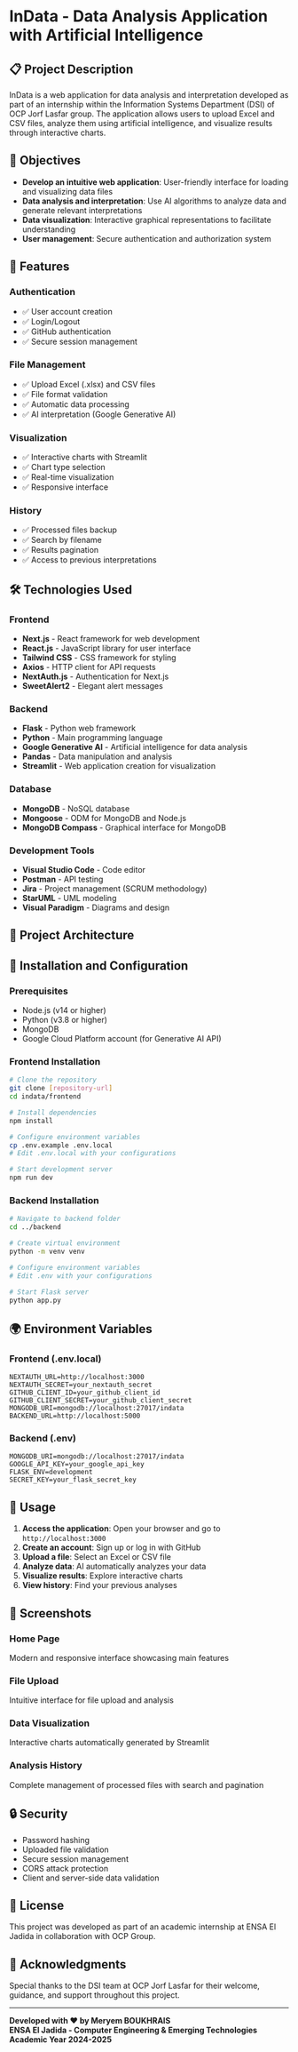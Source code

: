 # InData - Data Analysis Application with Artificial Intelligence

## 📋 Project Description

InData is a web application for data analysis and interpretation developed as part of an internship within the Information Systems Department (DSI) of OCP Jorf Lasfar group. The application allows users to upload Excel and CSV files, analyze them using artificial intelligence, and visualize results through interactive charts.

## 🎯 Objectives

- **Develop an intuitive web application**: User-friendly interface for loading and visualizing data files
- **Data analysis and interpretation**: Use AI algorithms to analyze data and generate relevant interpretations
- **Data visualization**: Interactive graphical representations to facilitate understanding
- **User management**: Secure authentication and authorization system

## 🚀 Features

### Authentication
- ✅ User account creation
- ✅ Login/Logout
- ✅ GitHub authentication
- ✅ Secure session management

### File Management
- ✅ Upload Excel (.xlsx) and CSV files
- ✅ File format validation
- ✅ Automatic data processing
- ✅ AI interpretation (Google Generative AI)

### Visualization
- ✅ Interactive charts with Streamlit
- ✅ Chart type selection
- ✅ Real-time visualization
- ✅ Responsive interface

### History
- ✅ Processed files backup
- ✅ Search by filename
- ✅ Results pagination
- ✅ Access to previous interpretations

## 🛠️ Technologies Used

### Frontend
- **Next.js** - React framework for web development
- **React.js** - JavaScript library for user interface
- **Tailwind CSS** - CSS framework for styling
- **Axios** - HTTP client for API requests
- **NextAuth.js** - Authentication for Next.js
- **SweetAlert2** - Elegant alert messages

### Backend
- **Flask** - Python web framework
- **Python** - Main programming language
- **Google Generative AI** - Artificial intelligence for data analysis
- **Pandas** - Data manipulation and analysis
- **Streamlit** - Web application creation for visualization

### Database
- **MongoDB** - NoSQL database
- **Mongoose** - ODM for MongoDB and Node.js
- **MongoDB Compass** - Graphical interface for MongoDB

### Development Tools
- **Visual Studio Code** - Code editor
- **Postman** - API testing
- **Jira** - Project management (SCRUM methodology)
- **StarUML** - UML modeling
- **Visual Paradigm** - Diagrams and design

## 📁 Project Architecture


## 🔧 Installation and Configuration

### Prerequisites
- Node.js (v14 or higher)
- Python (v3.8 or higher)
- MongoDB
- Google Cloud Platform account (for Generative AI API)

### Frontend Installation

```bash
# Clone the repository
git clone [repository-url]
cd indata/frontend

# Install dependencies
npm install

# Configure environment variables
cp .env.example .env.local
# Edit .env.local with your configurations

# Start development server
npm run dev
```

### Backend Installation

```bash
# Navigate to backend folder
cd ../backend

# Create virtual environment
python -m venv venv

# Configure environment variables
# Edit .env with your configurations

# Start Flask server
python app.py
```

## 🌍 Environment Variables

### Frontend (.env.local)
```env
NEXTAUTH_URL=http://localhost:3000
NEXTAUTH_SECRET=your_nextauth_secret
GITHUB_CLIENT_ID=your_github_client_id
GITHUB_CLIENT_SECRET=your_github_client_secret
MONGODB_URI=mongodb://localhost:27017/indata
BACKEND_URL=http://localhost:5000
```

### Backend (.env)
```env
MONGODB_URI=mongodb://localhost:27017/indata
GOOGLE_API_KEY=your_google_api_key
FLASK_ENV=development
SECRET_KEY=your_flask_secret_key
```

## 🚀 Usage

1. **Access the application**: Open your browser and go to `http://localhost:3000`
2. **Create an account**: Sign up or log in with GitHub
3. **Upload a file**: Select an Excel or CSV file
4. **Analyze data**: AI automatically analyzes your data
5. **Visualize results**: Explore interactive charts
6. **View history**: Find your previous analyses

## 🎨 Screenshots

### Home Page
Modern and responsive interface showcasing main features

### File Upload
Intuitive interface for file upload and analysis

### Data Visualization
Interactive charts automatically generated by Streamlit

### Analysis History
Complete management of processed files with search and pagination

## 🔒 Security

- Password hashing
- Uploaded file validation
- Secure session management
- CORS attack protection
- Client and server-side data validation

## 📝 License

This project was developed as part of an academic internship at ENSA El Jadida in collaboration with OCP Group.

## 🤝 Acknowledgments

Special thanks to the DSI team at OCP Jorf Lasfar for their welcome, guidance, and support throughout this project.

---

**Developed with ❤️ by Meryem BOUKHRAIS**  
**ENSA El Jadida - Computer Engineering & Emerging Technologies**  
**Academic Year 2024-2025**
